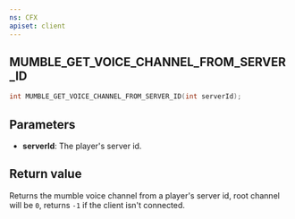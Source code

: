 ```yaml
---
ns: CFX
apiset: client
---
```

## MUMBLE_GET_VOICE_CHANNEL_FROM_SERVER_ID

```c
int MUMBLE_GET_VOICE_CHANNEL_FROM_SERVER_ID(int serverId);
```

## Parameters
* **serverId**: The player's server id.

## Return value
Returns the mumble voice channel from a player's server id, root channel will be `0`, returns `-1` if the client isn't connected.
